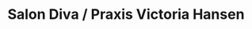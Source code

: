 ---
title: "Salon Diva / Praxis Victoria Hansen"
url: /wedemark/salon-diva-praxis-victoria-hansen/
shop: Friseur
---